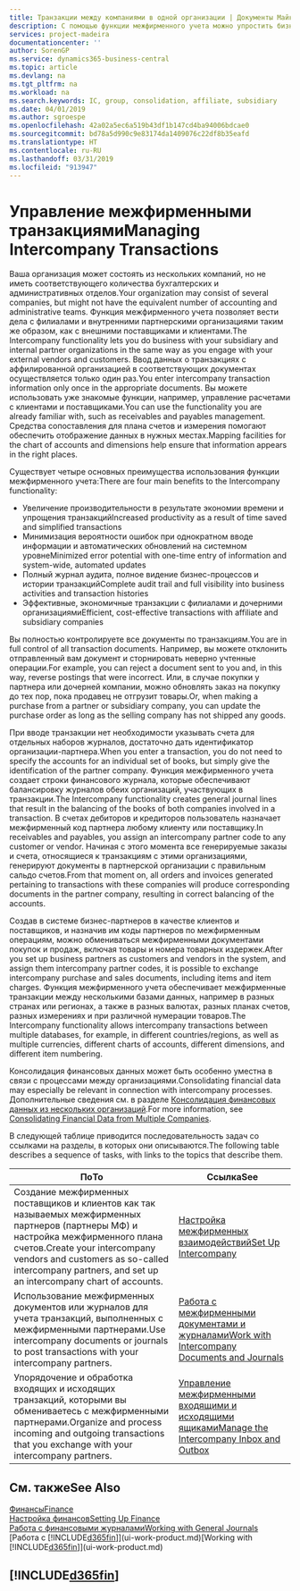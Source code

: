 ```yaml
---
title: Транзакции между компаниями в одной организации | Документы Майкрософт
description: С помощью функции межфирменного учета можно упростить бизнес-процессы и транзакции между компаниями в пределах одной организации.
services: project-madeira
documentationcenter: ''
author: SorenGP
ms.service: dynamics365-business-central
ms.topic: article
ms.devlang: na
ms.tgt_pltfrm: na
ms.workload: na
ms.search.keywords: IC, group, consolidation, affiliate, subsidiary
ms.date: 04/01/2019
ms.author: sgroespe
ms.openlocfilehash: 42a02a5ec6a519b43df1b147cd4ba94006bdcae0
ms.sourcegitcommit: bd78a5d990c9e83174da1409076c22df8b35eafd
ms.translationtype: HT
ms.contentlocale: ru-RU
ms.lasthandoff: 03/31/2019
ms.locfileid: "913947"
---
```

# <a name="managing-intercompany-transactions"></a><span data-ttu-id="08903-103">Управление межфирменными транзакциями</span><span class="sxs-lookup"><span data-stu-id="08903-103">Managing Intercompany Transactions</span></span>
<span data-ttu-id="08903-104">Ваша организация может состоять из нескольких компаний, но не иметь соответствующего количества бухгалтерских и административных отделов.</span><span class="sxs-lookup"><span data-stu-id="08903-104">Your organization may consist of several companies, but might not have the equivalent number of accounting and administrative teams.</span></span> <span data-ttu-id="08903-105">Функция межфирменного учета позволяет вести дела с филиалами и внутренними партнерскими организациями таким же образом, как с внешними поставщиками и клиентами.</span><span class="sxs-lookup"><span data-stu-id="08903-105">The Intercompany functionality lets you do business with your subsidiary and internal partner organizations in the same way as you engage with your external vendors and customers.</span></span> <span data-ttu-id="08903-106">Ввод данных о транзакциях с аффилированной организацией в соответствующих документах осуществляется только один раз.</span><span class="sxs-lookup"><span data-stu-id="08903-106">You enter intercompany transaction information only once in the appropriate documents.</span></span> <span data-ttu-id="08903-107">Вы можете использовать уже знакомые функции, например, управление расчетами с клиентами и поставщиками.</span><span class="sxs-lookup"><span data-stu-id="08903-107">You can use the functionality you are already familiar with, such as receivables and payables management.</span></span> <span data-ttu-id="08903-108">Средства сопоставления для плана счетов и измерения помогают обеспечить отображение данных в нужных местах.</span><span class="sxs-lookup"><span data-stu-id="08903-108">Mapping facilities for the chart of accounts and dimensions help ensure that information appears in the right places.</span></span>  

<span data-ttu-id="08903-109">Существует четыре основных преимущества использования функции межфирменного учета:</span><span class="sxs-lookup"><span data-stu-id="08903-109">There are four main benefits to the Intercompany functionality:</span></span>  

- <span data-ttu-id="08903-110">Увеличение производительности в результате экономии времени и упрощения транзакций</span><span class="sxs-lookup"><span data-stu-id="08903-110">Increased productivity as a result of time saved and simplified transactions</span></span>  
- <span data-ttu-id="08903-111">Минимизация вероятности ошибок при однократном вводе информации и автоматических обновлений на системном уровне</span><span class="sxs-lookup"><span data-stu-id="08903-111">Minimized error potential with one-time entry of information and system-wide, automated updates</span></span>  
- <span data-ttu-id="08903-112">Полный журнал аудита, полное видение бизнес-процессов и истории транзакций</span><span class="sxs-lookup"><span data-stu-id="08903-112">Complete audit trail and full visibility into business activities and transaction histories</span></span>  
- <span data-ttu-id="08903-113">Эффективные, экономичные транзакции с филиалами и дочерними организациями</span><span class="sxs-lookup"><span data-stu-id="08903-113">Efficient, cost-effective transactions with affiliate and subsidiary companies</span></span>  

<span data-ttu-id="08903-114">Вы полностью контролируете все документы по транзакциям.</span><span class="sxs-lookup"><span data-stu-id="08903-114">You are in full control of all transaction documents.</span></span> <span data-ttu-id="08903-115">Например, вы можете отклонить отправленный вам документ и сторнировать неверно учтенные операции.</span><span class="sxs-lookup"><span data-stu-id="08903-115">For example, you can reject a document sent to you and, in this way, reverse postings that were incorrect.</span></span> <span data-ttu-id="08903-116">Или, в случае покупки у партнера или дочерней компании, можно обновлять заказ на покупку до тех пор, пока продавец не отгрузит товары.</span><span class="sxs-lookup"><span data-stu-id="08903-116">Or, when making a purchase from a partner or subsidiary company, you can update the purchase order as long as the selling company has not shipped any goods.</span></span>  

<span data-ttu-id="08903-117">При вводе транзакции нет необходимости указывать счета для отдельных наборов журналов, достаточно дать идентификатор организации-партнера.</span><span class="sxs-lookup"><span data-stu-id="08903-117">When you enter a transaction, you do not need to specify the accounts for an individual set of books, but simply give the identification of the partner company.</span></span> <span data-ttu-id="08903-118">Функция межфирменного учета создает строки финансового журнала, которые обеспечивают балансировку журналов обеих организаций, участвующих в транзакции.</span><span class="sxs-lookup"><span data-stu-id="08903-118">The Intercompany functionality creates general journal lines that result in the balancing of the books of both companies involved in a transaction.</span></span> <span data-ttu-id="08903-119">В счетах дебиторов и кредиторов пользователь назначает межфирменный код партнера любому клиенту или поставщику.</span><span class="sxs-lookup"><span data-stu-id="08903-119">In receivables and payables, you assign an intercompany partner code to any customer or vendor.</span></span> <span data-ttu-id="08903-120">Начиная с этого момента все генерируемые заказы и счета, относящиеся к транзакциям с этими организациями, генерируют документы в партнерской организации с правильным сальдо счетов.</span><span class="sxs-lookup"><span data-stu-id="08903-120">From that moment on, all orders and invoices generated pertaining to transactions with these companies will produce corresponding documents in the partner company, resulting in correct balancing of the accounts.</span></span>  

 <span data-ttu-id="08903-121">Создав в системе бизнес-партнеров в качестве клиентов и поставщиков, и назначив им коды партнеров по межфирменным операциям, можно обмениваться межфирменными документами покупок и продаж, включая товары и номера товарных издержек.</span><span class="sxs-lookup"><span data-stu-id="08903-121">After you set up business partners as customers and vendors in the system, and assign them intercompany partner codes, it is possible to exchange intercompany purchase and sales documents, including items and item charges.</span></span> <span data-ttu-id="08903-122">Функция межфирменного учета обеспечивает межфирменные транзакции между несколькими базами данных, например в разных странах или регионах, а также в разных валютах, разных планах счетов, разных измерениях и при различной нумерации товаров.</span><span class="sxs-lookup"><span data-stu-id="08903-122">The Intercompany functionality allows intercompany transactions between multiple databases, for example, in different countries/regions, as well as multiple currencies, different charts of accounts, different dimensions, and different item numbering.</span></span>  

<span data-ttu-id="08903-123">Консолидация финансовых данных может быть особенно уместна в связи с процессами между организациями.</span><span class="sxs-lookup"><span data-stu-id="08903-123">Consolidating financial data may especially be relevant in connection with intercompany processes.</span></span> <span data-ttu-id="08903-124">Дополнительные сведения см. в разделе [Консолидация финансовых данных из нескольких организаций](finance-consolidated-company-reporting.md).</span><span class="sxs-lookup"><span data-stu-id="08903-124">For more information, see [Consolidating Financial Data from Multiple Companies](finance-consolidated-company-reporting.md).</span></span>

<span data-ttu-id="08903-125">В следующей таблице приводится последовательность задач со ссылками на разделы, в которых они описываются.</span><span class="sxs-lookup"><span data-stu-id="08903-125">The following table describes a sequence of tasks, with links to the topics that describe them.</span></span>

 |<span data-ttu-id="08903-126">По</span><span class="sxs-lookup"><span data-stu-id="08903-126">To</span></span> |<span data-ttu-id="08903-127">Ссылка</span><span class="sxs-lookup"><span data-stu-id="08903-127">See</span></span>|
 |---|---|
 |<span data-ttu-id="08903-128">Создание межфирменных поставщиков и клиентов как так называемых межфирменных партнеров (партнеры МФ) и настройка межфирменного плана счетов.</span><span class="sxs-lookup"><span data-stu-id="08903-128">Create your intercompany vendors and customers as so-called intercompany partners, and set up an intercompany chart of accounts.</span></span>|[<span data-ttu-id="08903-129">Настройка межфирменных взаимодействий</span><span class="sxs-lookup"><span data-stu-id="08903-129">Set Up Intercompany</span></span>](intercompany-how-setup.md)|
 |<span data-ttu-id="08903-130">Использование межфирменных документов или журналов для учета транзакций, выполненных с межфирменными партнерами.</span><span class="sxs-lookup"><span data-stu-id="08903-130">Use intercompany documents or journals to post transactions with your intercompany partners.</span></span>|[<span data-ttu-id="08903-131">Работа с межфирменными документами и журналами</span><span class="sxs-lookup"><span data-stu-id="08903-131">Work with Intercompany Documents and Journals</span></span>](intercompany-how-work-documents-journals.md)|
 |<span data-ttu-id="08903-132">Упорядочение и обработка входящих и исходящих транзакций, которыми вы обмениваетесь с межфирменными партнерами.</span><span class="sxs-lookup"><span data-stu-id="08903-132">Organize and process incoming and outgoing transactions that you exchange with your intercompany partners.</span></span>|[<span data-ttu-id="08903-133">Управление межфирменными входящими и исходящими ящиками</span><span class="sxs-lookup"><span data-stu-id="08903-133">Manage the Intercompany Inbox and Outbox</span></span>](intercompany-how-manage-intercompany-inbox.md)|

## <a name="see-also"></a><span data-ttu-id="08903-134">См. также</span><span class="sxs-lookup"><span data-stu-id="08903-134">See Also</span></span>
[<span data-ttu-id="08903-135">Финансы</span><span class="sxs-lookup"><span data-stu-id="08903-135">Finance</span></span>](finance.md)  
[<span data-ttu-id="08903-136">Настройка финансов</span><span class="sxs-lookup"><span data-stu-id="08903-136">Setting Up Finance</span></span>](finance-setup-finance.md)  
[<span data-ttu-id="08903-137">Работа с финансовыми журналами</span><span class="sxs-lookup"><span data-stu-id="08903-137">Working with General Journals</span></span>](ui-work-general-journals.md)  
<span data-ttu-id="08903-138">[Работа с [!INCLUDE[d365fin](includes/d365fin_md.md)]](ui-work-product.md)</span><span class="sxs-lookup"><span data-stu-id="08903-138">[Working with [!INCLUDE[d365fin](includes/d365fin_md.md)]](ui-work-product.md)</span></span>

## [!INCLUDE[d365fin](includes/free_trial_md.md)]  
